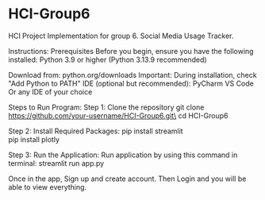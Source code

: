 # HCI-Group6
HCI Project Implementation for group 6. Social Media Usage Tracker.

Instructions:
Prerequisites
Before you begin, ensure you have the following installed:
Python 3.9 or higher (Python 3.13.9 recommended)

Download from: python.org/downloads
Important: During installation, check "Add Python to PATH"
IDE (optional but recommended):
  PyCharm
  VS Code
  Or any IDE of your choice


Steps to Run Program:
Step 1: Clone the repository
git clone https://github.com/your-username/HCI-Group6.git\
cd HCI-Group6

Step 2: Install Required Packages:
pip install streamlit\
pip install plotly

Step 3: Run the Application:
Run application by using this command in terminal: streamlit run app.py

Once in the app, Sign up and create account. Then Login and you will be able to view everything.
